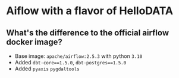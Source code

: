 # Aiflow with a flavor of HelloDATA

## What's the difference to the official airflow docker image?
- Base image: `apache/airflow:2.5.3` with python `3.10`
- Added `dbt-core==1.5.0`, `dbt-postgres==1.5.0`
- Added `pyaxis` `pygdaltools`